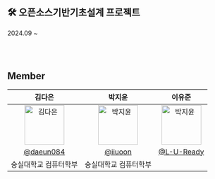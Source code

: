 ## 🛠️ 오픈소스기반기초설계 프로젝트
2024.09 ~

<br><br>

## Member
|      김다은       |       박지윤       |     이유준    |                                                                                                
| :-------------: | :---------------: | :------------: | 
|   <img src="https://avatars.githubusercontent.com/u/122000839?v=4" width=90px alt="김다은"/>       |   <img src="https://avatars.githubusercontent.com/iiuoon?v=4" width=90px alt="박지윤"/> |  <img src="https://avatars.githubusercontent.com/L-U-Ready?v=4" width=90px alt="박지윤"/>                      |
|   [@daeun084](https://github.com/daeun084)   |    [@iiuoon](https://github.com/iiuoon)  | [@L-U-Ready](https://github.com/L-U-Ready) |
| 숭실대학교 컴퓨터학부 | 숭실대학교 컴퓨터학부 | |


